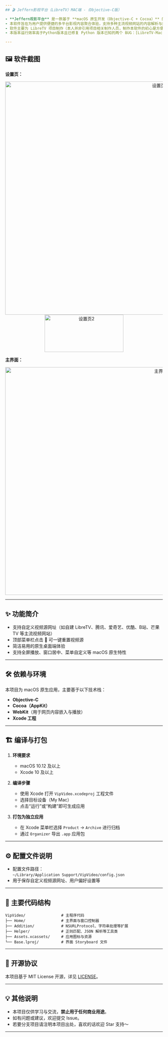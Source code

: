 ```yaml
---
## 🎬 Jeffern影视平台（LibreTV）MAC端 -（Objective-C版）

- **Jeffern观影平台** 是一款基于 **macOS 原生开发（Objective-C + Cocoa）** 的桌面端影视聚合播放器，支持自定义视频源，界面简洁美观，操作便捷。  
- 本软件旨在为用户提供便捷的多平台影视内容聚合体验，支持多种主流视频网站的内容解析与播放。  
- 软件主要为 LibreTV 项目制作（本人并非引用项目相关制作人员，制作本软件的初心是方便本人使用）。  
- 本版本运行效率高于Python版本且已修复 Python 版本已知的两个 BUG：[LibreTV-Mac-Python](https://github.com/jeffernn/LibreTV-Mac-Python)

---
```


## 🖼️ 软件截图

**设置页：**  
<p align="center">
  <img width="971" height="743" alt="设置页1" src="https://github.com/user-attachments/assets/97f8150c-ebee-49f4-b840-d2abededa313" />
  <img width="252" height="119" alt="设置页2" src="https://github.com/user-attachments/assets/17fa188e-bee2-4b3c-8239-d2eca895507b" />
</p>

**主界面：**  
<p align="center">
  <img width="979" height="726" alt="主界面" src="https://github.com/user-attachments/assets/8852f23b-9b07-49f5-9bc5-327685e1f845" />
</p>

---

## ✨ 功能简介

- 支持自定义视频源网址（如自建 LibreTV、腾讯、爱奇艺、优酷、B站、芒果TV 等主流视频网站）
- 顶部菜单栏点击 🚀 可一键重置视频源
- 简洁易用的原生桌面端体验
- 支持全屏播放、窗口居中、菜单自定义等 macOS 原生特性

---

## 🛠️ 依赖与环境

本项目为 macOS 原生应用，主要基于以下技术栈：

- **Objective-C**
- **Cocoa（AppKit）**
- **WebKit**（用于网页内容嵌入与播放）
- **Xcode 工程**

---

## 🏗️ 编译与打包

1. **环境要求**
   - macOS 10.12 及以上
   - Xcode 10 及以上

2. **编译步骤**
   - 使用 Xcode 打开 `VipVideo.xcodeproj` 工程文件
   - 选择目标设备（My Mac）
   - 点击“运行”或“构建”即可生成应用

3. **打包为独立应用**
   - 在 Xcode 菜单栏选择 `Product` -> `Archive` 进行归档
   - 通过 `Organizer` 导出 `.app` 应用包

---

## ⚙️ 配置文件说明

- 配置文件路径：  
  `~/Library/Application Support/VipVideo/config.json`
- 用于保存自定义视频源网址、用户偏好设置等

---

## 📁 主要代码结构

```
VipVideo/                # 主程序代码
├── Home/                # 主界面与窗口控制器
├── Addition/            # NSURLProtocol、字符串处理等扩展
├── Helper/              # 正则匹配、JSON 解析等工具类
├── Assets.xcassets/     # 应用图标与资源
└── Base.lproj/          # 界面 Storyboard 文件
```

---

## 📜 开源协议

本项目基于 MIT License 开源，详见 [LICENSE](./LICENSE)。

---

## 💡 其他说明

- 本项目仅供学习与交流，**禁止用于任何商业用途**。
- 如有问题或建议，欢迎提交 Issue。
- 若要分支项目请注明本项目出处，喜欢的话欢迎 Star 支持～

---

